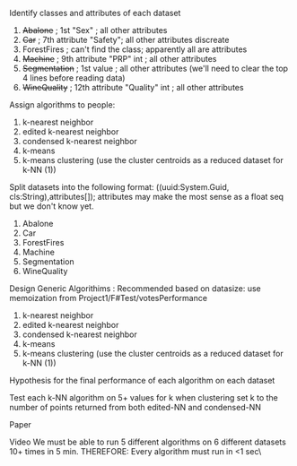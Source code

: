 Identify classes and attributes of each dataset 
1. ~~Abalone~~  ; 1st "Sex" ; all other attributes
2. ~~Car~~ ; 7th attribute "Safety"; all other attributes discreate
3. ForestFires ; can't find the class; apparently all are attributes 
4. ~~Machine~~ ; 9th attribute "PRP" int ; all other attributes
5. ~~Segmentation~~ ; 1st value ; all other attributes (we'll need to clear the top 4 lines before reading data)
6. ~~WineQuality~~ ; 12th attribute "Quality" int ; all other attributes

Assign algorithms to people:
1. k-nearest neighbor
2. edited k-nearest neighbor
3. condensed k-nearest neighbor
4. k-means
5. k-means clustering (use the cluster centroids as a reduced dataset for k-NN (1))

Split datasets into the following format: ((uuid:System.Guid, cls:String),attributes[]); 
attributes may make the most sense as a float seq but we don't know yet.
1. Abalone
2. Car
3. ForestFires 
4. Machine
5. Segmentation
6. WineQuality 

Design Generic Algorithims : Recommended based on datasize: use memoization from Project1/F#Test/votesPerformance 
1. k-nearest neighbor
2. edited k-nearest neighbor
3. condensed k-nearest neighbor
4. k-means
5. k-means clustering (use the cluster centroids as a reduced dataset for k-NN (1))

Hypothesis for the final performance of each algorithm on each dataset

Test each k-NN algorithm on 5+ values for k when clustering set k to the number of points returned from both edited-NN and condensed-NN

Paper

Video We must be able to run 5 different algorithms on 6 different datasets 10+ times in 5 min. THEREFORE: Every algorithm must run in <1 sec\



